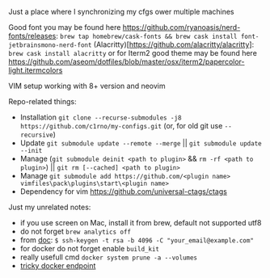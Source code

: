 Just a place where I synchronizing my cfgs ower multiple machines

Good font you may be found here https://github.com/ryanoasis/nerd-fonts/releases: `brew tap homebrew/cask-fonts && brew cask install font-jetbrainsmono-nerd-font`
(Alacritty)[https://github.com/alacritty/alacritty]: `brew cask install alacritty`
or for Iterm2 good theme may be found here https://github.com/aseom/dotfiles/blob/master/osx/iterm2/papercolor-light.itermcolors

VIM setup working with 8+ version and neovim

Repo-related things:
- Installation `git clone --recurse-submodules -j8 https://github.com/c1rno/my-configs.git` (or, for old git use `--recursive`)
- Update `git submodule update --remote --merge` || `git submodule update --init`
- Manage (`git submodule deinit <path to plugin>` && `rm -rf <path to plugin>`) || `git rm [--cached] <path to plugin>`
- Manage `git submodule add https://github.com/<plugin name> vimfiles\pack\plugins\start\<plugin name>`
- Dependency for vim https://github.com/universal-ctags/ctags

Just my unrelated notes:
- if you use screen on Mac, install it from brew, default not supported utf8
- do not forget `brew analytics off`
- from [doc](https://help.github.com/en/articles/generating-a-new-ssh-key-and-adding-it-to-the-ssh-agent): `$ ssh-keygen -t rsa -b 4096 -C "your_email@example.com"`
- for docker do not forget enable `build_kit`
- really usefull cmd `docker system prune -a --volumes`
- [tricky docker endpoint](https://github.com/bufferings/docker-access-host/blob/master/docker-entrypoint.sh)

